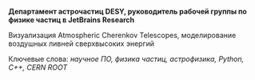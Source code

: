 **Департамент астрочастиц DESY, руководитель рабочей группы по физике частиц в JetBrains Research**

Визуализация Atmospheric Cherenkov Telescopes, моделирование воздушных ливней сверхвысоких энергий

Ключевые слова: *научное ПО, физика частиц, астрофизика, Python, C++, CERN ROOT* 


